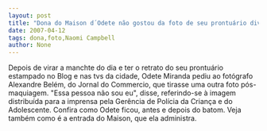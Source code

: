 ```yaml
---
layout: post
title: "Dona do Maison d´Odete não gostou da foto de seu prontuário divulgada pela GPCA"
date: 2007-04-12
tags: dona,foto,Naomi Campbell
author: None
---
```

Depois de virar a manchte do dia e ter o retrato do seu prontuário estampado no Blog e nas tvs da cidade, Odete Miranda pediu ao fotógrafo Alexandre Belém, do Jornal do Commercio, que tirasse uma outra foto pós-maquiagem. \"Essa pessoa não sou eu\", disse, referindo-se à&nbsp;imagem distribuída para a imprensa pela Gerência de Polícia da Criança e do Adolescente. Confira como Odete ficou, antes e depois do batom. Veja também como é a entrada do Maison, que ela administra.
&nbsp; 